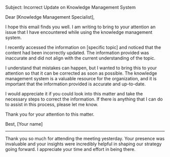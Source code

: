 Subject: Incorrect Update on Knowledge Management System

Dear [Knowledge Management Specialist],

I hope this email finds you well. I am writing to bring to your attention an issue that I have encountered while using the knowledge management system.

I recently accessed the information on [specific topic] and noticed that the content had been incorrectly updated. The information provided was inaccurate and did not align with the current understanding of the topic.

I understand that mistakes can happen, but I wanted to bring this to your attention so that it can be corrected as soon as possible. The knowledge management system is a valuable resource for the organization, and it is important that the information provided is accurate and up-to-date.

I would appreciate it if you could look into this matter and take the necessary steps to correct the information. If there is anything that I can do to assist in this process, please let me know.

Thank you for your attention to this matter.

Best,
[Your name]


<hr>

Thank you so much for attending the meeting yesterday. Your presence was invaluable and your insights were incredibly helpful in shaping our strategy going forward. I appreciate your time and effort in being there.
